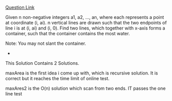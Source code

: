 [Question Link](http://leetcode.com/onlinejudge#question_11)

Given n non-negative integers a1, a2, ..., an, where each represents a point at coordinate (i, ai). n vertical lines are drawn such that the two endpoints of line i is at (i, ai) and (i, 0). Find two lines, which together with x-axis forms a container, such that the container contains the most water.

Note: You may not slant the container.

-

This Solution Contains 2 Solutions.

maxArea is the first idea i come up with, which is recursive solution. It is correct but it reaches the time limit of online test.

maxAres2 is the O(n) solution which scan from two ends. IT passes the one line test